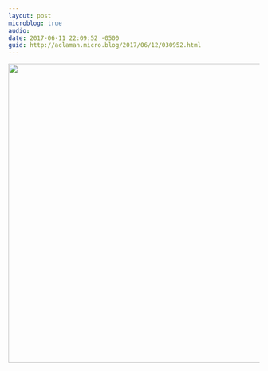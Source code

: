 ```yaml
---
layout: post
microblog: true
audio: 
date: 2017-06-11 22:09:52 -0500
guid: http://aclaman.micro.blog/2017/06/12/030952.html
---
```



<img src="http://micro.alexclaman.com/uploads/2018/12b459b742.jpg" width="600" height="600" />
